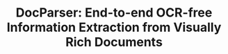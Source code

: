 ---
layout: page

title: "DocParser: End-to-end OCR-free Information Extraction from Visually Rich Documents"
link: "https://arxiv.org/abs/2304.12484"
status: "Accepted"
conference: "ICDAR, 2023"
cover-img: ""
thumbnail-img: ""
authors: Timothée Fronteau, Arnaud Paran, Aymen Shabou
share-title: "DocParser: End-to-end OCR-free Information Extraction from Visually Rich Documents"
share-description: "https://arxiv.org/abs/2304.12484"
share-img: ""

github: ""
# tags: [SOTA]
---
